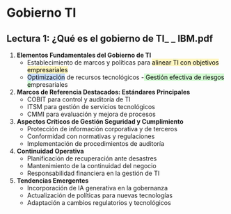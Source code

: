 # Gobierno TI

## Lectura 1: ¿Qué es el gobierno de TI_ _ IBM.pdf

1.  **Elementos Fundamentales del Gobierno de TI**
	- Establecimiento de marcos y políticas para <mark style="background: #FFF3A3A6;">alinear TI con objetivos empresariales</mark>
	- <mark style="background: #ADCCFFA6;">Optimización</mark> de recursos tecnológicos
	-<mark style="background: #BBFABBA6;"> Gestión efectiva de riesgos e</mark>mpresariales
1. **Marcos de Referencia Destacados: Estándares Principales**
	- COBIT para control y auditoría de TI
	- ITSM para gestión de servicios tecnológicos
	- CMMI para evaluación y mejora de procesos
1. **Aspectos Críticos de Gestión Seguridad y Cumplimiento**
	- Protección de información corporativa y de terceros
	- Conformidad con normativas y regulaciones
	- Implementación de procedimientos de auditoría
1. **Continuidad Operativa**
	- Planificación de recuperación ante desastres
	- Mantenimiento de la continuidad del negocio
	- Responsabilidad financiera en la gestión de TI
 1. **Tendencias Emergentes**
	- Incorporación de IA generativa en la gobernanza
	- Actualización de políticas para nuevas tecnologías
	- Adaptación a cambios regulatorios y tecnológicos